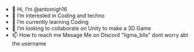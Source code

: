 - 👋 Hi, I’m @antomigh16
- 👀 I’m interested in Coding and techno
- 🌱 I’m currently learning Coding
- 💞️ I’m looking to collaborate on Unity to make a 3D Game
- 📫 How to reach me Mesage Me on Discord "ligma_blls" dont worry abt the username

<!---
antomigh16/antomigh16 is a ✨ special ✨ repository because its `README.md` (this file) appears on your GitHub profile.
You can click the Preview link to take a look at your changes.
--->
